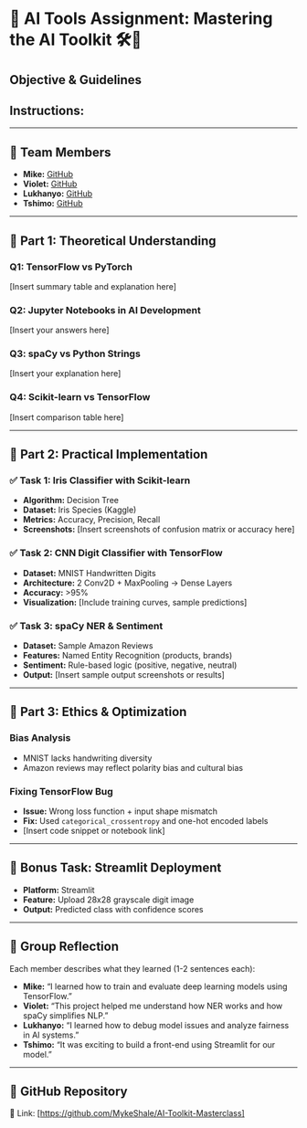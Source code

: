 # 🧠 AI Tools Assignment: Mastering the AI Toolkit 🛠️🧠

## Objective & Guidelines

**Instructions:**  
-

---

## 👥 Team Members

- **Mike:** [GitHub](https://github.com/MykeShale)
- **Violet:** [GitHub](https://github.com/violetwanjiru)
- **Lukhanyo:** [GitHub](https://github.com/Luu-17)
- **Tshimo:** [GitHub](https://github.com/TshimoHlapane)

---

## 🧠 Part 1: Theoretical Understanding

### Q1: TensorFlow vs PyTorch

[Insert summary table and explanation here]

### Q2: Jupyter Notebooks in AI Development

[Insert your answers here]

### Q3: spaCy vs Python Strings

[Insert your explanation here]

### Q4: Scikit-learn vs TensorFlow

[Insert comparison table here]

---

## 🔬 Part 2: Practical Implementation

### ✅ Task 1: Iris Classifier with Scikit-learn

- **Algorithm:** Decision Tree  
- **Dataset:** Iris Species (Kaggle)  
- **Metrics:** Accuracy, Precision, Recall  
- **Screenshots:** [Insert screenshots of confusion matrix or accuracy here]

### ✅ Task 2: CNN Digit Classifier with TensorFlow

- **Dataset:** MNIST Handwritten Digits  
- **Architecture:** 2 Conv2D + MaxPooling → Dense Layers  
- **Accuracy:** >95%  
- **Visualization:** [Include training curves, sample predictions]

### ✅ Task 3: spaCy NER & Sentiment

- **Dataset:** Sample Amazon Reviews  
- **Features:** Named Entity Recognition (products, brands)  
- **Sentiment:** Rule-based logic (positive, negative, neutral)  
- **Output:** [Insert sample output screenshots or results]

---

## 🧭 Part 3: Ethics & Optimization

### Bias Analysis

- MNIST lacks handwriting diversity
- Amazon reviews may reflect polarity bias and cultural bias

### Fixing TensorFlow Bug

- **Issue:** Wrong loss function + input shape mismatch  
- **Fix:** Used `categorical_crossentropy` and one-hot encoded labels  
- [Insert code snippet or notebook link]

---

## 🚀 Bonus Task: Streamlit Deployment

- **Platform:** Streamlit  
- **Feature:** Upload 28x28 grayscale digit image  
- **Output:** Predicted class with confidence scores  


---

## 🧠 Group Reflection

Each member describes what they learned (1-2 sentences each):

- **Mike:** “I learned how to train and evaluate deep learning models using TensorFlow.”
- **Violet:** “This project helped me understand how NER works and how spaCy simplifies NLP.”
- **Lukhanyo:** “I learned how to debug model issues and analyze fairness in AI systems.”
- **Tshimo:** “It was exciting to build a front-end using Streamlit for our model.”

---

## 📂 GitHub Repository

🔗 Link: [https://github.com/MykeShale/AI-Toolkit-Masterclass]
